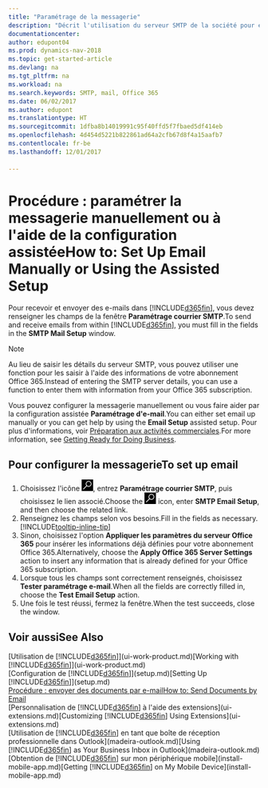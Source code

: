 ```yaml
---
title: "Paramétrage de la messagerie"
description: "Décrit l'utilisation du serveur SMTP de la société pour envoyer et recevoir des e-mails dans Dynamics NAV. Décrit également comment utiliser les paramètres du serveur de messagerie créés lors de l'abonnement à Office 365."
documentationcenter: 
author: edupont04
ms.prod: dynamics-nav-2018
ms.topic: get-started-article
ms.devlang: na
ms.tgt_pltfrm: na
ms.workload: na
ms.search.keywords: SMTP, mail, Office 365
ms.date: 06/02/2017
ms.author: edupont
ms.translationtype: HT
ms.sourcegitcommit: 1dfba8b14019991c95f40ffd5f7fbaed5df414eb
ms.openlocfilehash: 4d454d5221b822861ad64a2cfb67d8f4a15aafb7
ms.contentlocale: fr-be
ms.lasthandoff: 12/01/2017

---
```

# <a name="how-to-set-up-email-manually-or-using-the-assisted-setup"></a><span data-ttu-id="1d664-103">Procédure : paramétrer la messagerie manuellement ou à l'aide de la configuration assistée</span><span class="sxs-lookup"><span data-stu-id="1d664-103">How to: Set Up Email Manually or Using the Assisted Setup</span></span>
<span data-ttu-id="1d664-104">Pour recevoir et envoyer des e-mails dans [!INCLUDE[d365fin](includes/d365fin_md.md)], vous devez renseigner les champs de la fenêtre **Paramétrage courrier SMTP**.</span><span class="sxs-lookup"><span data-stu-id="1d664-104">To send and receive emails from within [!INCLUDE[d365fin](includes/d365fin_md.md)], you must fill in the fields in the **SMTP Mail Setup** window.</span></span>

> [!NOTE]  
>   <span data-ttu-id="1d664-105">Au lieu de saisir les détails du serveur SMTP, vous pouvez utiliser une fonction pour les saisir à l'aide des informations de votre abonnement Office 365.</span><span class="sxs-lookup"><span data-stu-id="1d664-105">Instead of entering the SMTP server details, you can use a function to enter them with information from your Office 365 subscription.</span></span>

<span data-ttu-id="1d664-106">Vous pouvez configurer la messagerie manuellement ou vous faire aider par la configuration assistée **Paramétrage d'e-mail**.</span><span class="sxs-lookup"><span data-stu-id="1d664-106">You can either set email up manually or you can get help by using the **Email Setup** assisted setup.</span></span> <span data-ttu-id="1d664-107">Pour plus d'informations, voir [Préparation aux activités commerciales](ui-get-ready-business.md).</span><span class="sxs-lookup"><span data-stu-id="1d664-107">For more information, see [Getting Ready for Doing Business](ui-get-ready-business.md).</span></span>  

## <a name="to-set-up-email"></a><span data-ttu-id="1d664-108">Pour configurer la messagerie</span><span class="sxs-lookup"><span data-stu-id="1d664-108">To set up email</span></span>
1. <span data-ttu-id="1d664-109">Choisissez l'icône ![Page ou état pour la recherche](media/ui-search/search_small.png "Page ou état pour la recherche"), entrez **Paramétrage courrier SMTP**, puis choisissez le lien associé.</span><span class="sxs-lookup"><span data-stu-id="1d664-109">Choose the ![Search for Page or Report](media/ui-search/search_small.png "Search for Page or Report icon") icon, enter **SMTP Email Setup**, and then choose the related link.</span></span>
2. <span data-ttu-id="1d664-110">Renseignez les champs selon vos besoins.</span><span class="sxs-lookup"><span data-stu-id="1d664-110">Fill in the fields as necessary.</span></span> [!INCLUDE[tooltip-inline-tip](includes/tooltip-inline-tip_md.md)]
3. <span data-ttu-id="1d664-111">Sinon, choisissez l'option **Appliquer les paramètres du serveur Office 365** pour insérer les informations déjà définies pour votre abonnement Office 365.</span><span class="sxs-lookup"><span data-stu-id="1d664-111">Alternatively, choose the **Apply Office 365 Server Settings** action to insert any information that is already defined for your Office 365 subscription.</span></span>
4. <span data-ttu-id="1d664-112">Lorsque tous les champs sont correctement renseignés, choisissez **Tester paramétrage e-mail**.</span><span class="sxs-lookup"><span data-stu-id="1d664-112">When all the fields are correctly filled in, choose the **Test Email Setup** action.</span></span>
5. <span data-ttu-id="1d664-113">Une fois le test réussi, fermez la fenêtre.</span><span class="sxs-lookup"><span data-stu-id="1d664-113">When the test succeeds, close the window.</span></span>

## <a name="see-also"></a><span data-ttu-id="1d664-114">Voir aussi</span><span class="sxs-lookup"><span data-stu-id="1d664-114">See Also</span></span>  
<span data-ttu-id="1d664-115">[Utilisation de [!INCLUDE[d365fin](includes/d365fin_md.md)]](ui-work-product.md)</span><span class="sxs-lookup"><span data-stu-id="1d664-115">[Working with [!INCLUDE[d365fin](includes/d365fin_md.md)]](ui-work-product.md)</span></span>  
<span data-ttu-id="1d664-116">[Configuration de [!INCLUDE[d365fin](includes/d365fin_md.md)]](setup.md)</span><span class="sxs-lookup"><span data-stu-id="1d664-116">[Setting Up [!INCLUDE[d365fin](includes/d365fin_md.md)]](setup.md)</span></span>  
[<span data-ttu-id="1d664-117">Procédure : envoyer des documents par e-mail</span><span class="sxs-lookup"><span data-stu-id="1d664-117">How to: Send Documents by Email</span></span>](ui-how-send-documents-email.md)  
<span data-ttu-id="1d664-118">[Personnalisation de [!INCLUDE[d365fin](includes/d365fin_md.md)] à l'aide des extensions](ui-extensions.md)</span><span class="sxs-lookup"><span data-stu-id="1d664-118">[Customizing [!INCLUDE[d365fin](includes/d365fin_md.md)] Using Extensions](ui-extensions.md)</span></span>  
<span data-ttu-id="1d664-119">[Utilisation de [!INCLUDE[d365fin](includes/d365fin_md.md)] en tant que boîte de réception professionnelle dans Outlook](madeira-outlook.md)</span><span class="sxs-lookup"><span data-stu-id="1d664-119">[Using [!INCLUDE[d365fin](includes/d365fin_md.md)] as Your Business Inbox in Outlook](madeira-outlook.md)</span></span>  
<span data-ttu-id="1d664-120">[Obtention de [!INCLUDE[d365fin](includes/d365fin_md.md)] sur mon périphérique mobile](install-mobile-app.md)</span><span class="sxs-lookup"><span data-stu-id="1d664-120">[Getting [!INCLUDE[d365fin](includes/d365fin_md.md)] on My Mobile Device](install-mobile-app.md)</span></span>

